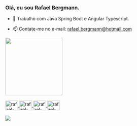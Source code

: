 ### Olá, eu sou Rafael Bergmann.


- 🔭 Trabalho com Java Spring Boot e Angular Typescript.
<!-- - 🌱 Estudando Java / Angular -->
- 📫 Contate-me no e-mail: rafael.bergmann@hotmail.com

<div>
  <a href="https://github.com/RafaelFernando12">
  <img height="180em" src="https://github-readme-stats.vercel.app/api?username=RafaelFernando12&show_icons=true&theme=nightowl&include_all_commits=true&count_private=true"/>
<!--   <img height="180em" src="https://github-readme-stats.vercel.app/api/top-langs/?username=RafaelFernando12&layout=compact&langs_count=16&theme=nightowl"/> -->
</div>

  <div style="display: inline_block"><br>
    <img align="center" alt="rafael-java" height="30" width="40" src="https://cdn.jsdelivr.net/gh/devicons/devicon/icons/java/java-original.svg"/>
    <img align="center" alt="rafael-angular" height="30" width="40" src="https://cdn.jsdelivr.net/gh/devicons/devicon/icons/angularjs/angularjs-original.svg" />
    <img align="center" alt="rafael-ts" height="30" width="40" src="https://cdn.jsdelivr.net/gh/devicons/devicon/icons/typescript/typescript-original.svg" />
    <img align="center" alt="rafael-ts" height="30" width="40" src="https://cdn.jsdelivr.net/gh/devicons/devicon/icons/javascript/javascript-original.svg" />
  </div><br>
 
  
  <div>
    <a href="https://www.linkedin.com/in/rafael-fernando-a45b63173/" target="_blank"><img src="https://img.shields.io/badge/LinkedIn-0077B5?style=for-the-badge&logo=linkedin&logoColor=white" target="_blank"></a>
  </div>
